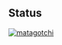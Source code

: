 ## Status

[![matagotchi](https://catalog.flipperzero.one/application/matagotchi/widget)](https://catalog.flipperzero.one/application/matagotchi/page)
